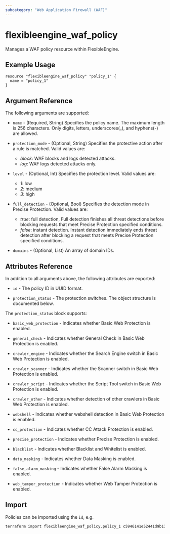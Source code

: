 ```yaml
---
subcategory: "Web Application Firewall (WAF)"
---
```


# flexibleengine_waf_policy

Manages a WAF policy resource within FlexibleEngine.

## Example Usage

```hcl
resource "flexibleengine_waf_policy" "policy_1" {
  name = "policy_1"
}
```

## Argument Reference

The following arguments are supported:

* `name` - (Required, String) Specifies the policy name. The maximum length is 256 characters.
  Only digits, letters, underscores(_), and hyphens(-) are allowed.

* `protection_mode` - (Optional, String) Specifies the protective action after a rule is matched. Valid values are:
  - *block*: WAF blocks and logs detected attacks.
  - *log*: WAF logs detected attacks only.

* `level` - (Optional, Int) Specifies the protection level. Valid values are:
  - *1*: low
  - *2*: medium
  - *3*: high

* `full_detection` - (Optional, Bool) Specifies the detection mode in Precise Protection. Valid values are:
  * *true*: full detection, Full detection finishes all threat detections before blocking requests that
    meet Precise Protection specified conditions.
  * *false*: instant detection. Instant detection immediately ends threat detection after blocking a request that
    meets Precise Protection specified conditions.

* `domains` - (Optional, List) An array of domain IDs.

## Attributes Reference

In addition to all arguments above, the following attributes are exported:

* `id` - The policy ID in UUID format.

* `protection_status` - The protection switches. The object structure is documented below.

The `protection_status` block supports:

* `basic_web_protection` - Indicates whether Basic Web Protection is enabled.

* `general_check` - Indicates whether General Check in Basic Web Protection is enabled.

* `crawler_engine` - Indicates whether the Search Engine switch in Basic Web Protection is enabled.

* `crawler_scanner` - Indicates whether the Scanner switch in Basic Web Protection is enabled.

* `crawler_script` - Indicates whether the Script Tool switch in Basic Web Protection is enabled.

* `crawler_other` - Indicates whether detection of other crawlers in Basic Web Protection is enabled.

* `webshell` - Indicates whether webshell detection in Basic Web Protection is enabled.

* `cc_protection` - Indicates whether CC Attack Protection is enabled.

* `precise_protection` - Indicates whether Precise Protection is enabled.

* `blacklist` - Indicates whether Blacklist and Whitelist is enabled.

* `data_masking` - Indicates whether Data Masking is enabled.

* `false_alarm_masking` - Indicates whether False Alarm Masking is enabled.

* `web_tamper_protection` - Indicates whether Web Tamper Protection is enabled.

## Import

Policies can be imported using the `id`, e.g.

```sh
terraform import flexibleengine_waf_policy.policy_1 c5946141e52441d9b13c5e9d4e9560c7
```
